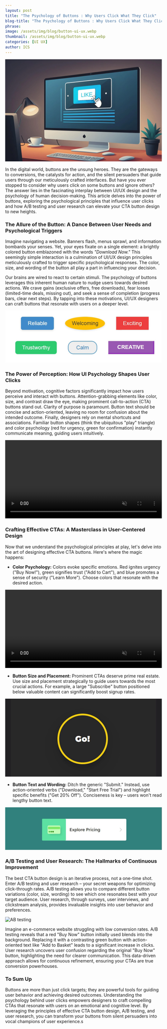 ```yaml
---
layout: post
title: "The Psychology of Buttons : Why Users Click What They Click"
blog-title: "The Psychology of Buttons : Why Users Click What They Click"
phrase: 
image: /assets/img/blog/button-ui-ux.webp
thumbnail: /assets/img/blog/button-ui-ux.webp    
categories: [UI UX]
author: ICS
---
```

<script>
    window.addEventListener("scroll", reveal);
    function reveal() {
        var reveals = document.querySelectorAll(".appear");
        for (var i = 0; i < reveals.length; i++) {
            var windowHeight = window.innerHeight;
            var elementTop = reveals[i].getBoundingClientRect().top;
            var elementVisible = 250;
            if (elementTop < windowHeight - elementVisible) {
            reveals[i].classList.add("active");
            } else {
            reveals[i].classList.remove("active");
            }
        }
    }
</script>
<img src="/assets/img/blog/button-ui-ux.webp">

In the digital world, buttons are the unsung heroes. They are the gateways to conversions, the catalysts for action, and the silent persuaders that guide users through our meticulously crafted interfaces. But have you ever stopped to consider why users click on some buttons and ignore others? The answer lies in the fascinating interplay between UI/UX design and the psychology of human decision-making. This article delves into the power of buttons, exploring the psychological principles that influence user clicks and how A/B testing and user research can elevate your CTA button design to new heights.

### The Allure of the Button: A Dance Between User Needs and Psychological Triggers
Imagine navigating a website. Banners flash, menus sprawl, and information bombards your senses. Yet, your eyes fixate on a single element: a brightly colored button emblazoned with the words *"Download Now."* This seemingly simple interaction is a culmination of UI/UX design principles meticulously crafted to trigger specific psychological responses. The color, size, and wording of the button all play a part in influencing your decision.

Our brains are wired to react to certain stimuli. The psychology of buttons leverages this inherent human nature to nudge users towards desired actions. We crave gains (exclusive offers, free downloads), fear losses (limited-time deals, missing out), and seek a sense of completion (progress bars, clear next steps). By tapping into these motivations, UI/UX designers can craft buttons that resonate with users on a deeper level.

<img src="/assets/img/blog/blog_assets/buttons.gif" alt="button designs">

### The Power of Perception: How UI Psychology Shapes User Clicks

Beyond motivation, cognitive factors significantly impact how users perceive and interact with buttons. Attention-grabbing elements like color, size, and contrast draw the eye, making prominent call-to-action (CTA) buttons stand out. Clarity of purpose is paramount. Button text should be concise and action-oriented, leaving no room for confusion about the intended outcome. Finally, designers rely on mental shortcuts and associations. Familiar button shapes (think the ubiquitous "play" triangle) and color psychology (red for urgency, green for confirmation) instantly communicate meaning, guiding users intuitively.

<video src="https://freefrontend.com/assets/img/css-buttons/2023-hover-for-fun.mp4" style="width: 100%;" preload="metadata" loop autoplay muted alt="cool button design"></video>

### Crafting Effective CTAs: A Masterclass in User-Centered Design

Now that we understand the psychological principles at play, let's delve into the art of designing effective CTA buttons. Here's where the magic happens:

- **Color Psychology:** 
    Colors evoke specific emotions. Red ignites urgency ("Buy Now!"), green signifies trust ("Add to Cart"), and blue promotes a sense of security ("Learn More"). Choose colors that resonate with the desired action.

<video src="https://freefrontend.com/assets/img/css-buttons/Colorful-Flex-Buttons-HTML-CSS.mp4" preload="metadata" loop autoplay muted alt="cool button design" style="width: 100%;"></video>

- **Button Size and Placement:**
    Prominent CTAs deserve prime real estate. Use size and placement strategically to guide users towards the most crucial actions. For example, a large "Subscribe" button positioned below valuable content can significantly boost signup rates. 

<img src="/assets/img/blog/blog_assets/go.gif" alt="cool button design">

- **Button Text and Wording:** 
    Ditch the generic "Submit." Instead, use action-oriented verbs ("Download," "Start Free Trial") and highlight specific benefits ("Get 20% Off").  Conciseness is key – users won't read lengthy button text. 

<img src="/assets/img/blog/blog_assets/pricing.gif" alt="payment button cool design">

### A/B Testing and User Research: The Hallmarks of Continuous Improvement


The best CTA button design is an iterative process, not a one-time shot. Enter A/B testing and user research – your secret weapons for optimizing click-through rates. A/B testing allows you to compare different button variations (color, size, wording) to see which one resonates best with your target audience. User research, through surveys, user interviews, and clickstream analysis, provides invaluable insights into user behavior and preferences.

<img src="https://external-content.duckduckgo.com/iu/?u=https%3A%2F%2Fdevopedia.org%2Fimages%2Farticle%2F32%2F6986.1530295607.png" alt="AB testing  ">

Imagine an e-commerce website struggling with low conversion rates. A/B testing reveals that a red "Buy Now" button initially used blends into the background. Replacing it with a contrasting green button with action-oriented text like "Add to Basket" leads to a significant increase in clicks. User research uncovers user confusion regarding the original "Buy Now" button, highlighting the need for clearer communication. This data-driven approach allows for continuous refinement, ensuring your CTAs are true conversion powerhouses.


### To Sum Up

Buttons are more than just click targets; they are powerful tools for guiding user behavior and achieving desired outcomes. Understanding the psychology behind user clicks empowers designers to craft compelling CTAs that resonate with users on an emotional and cognitive level.  By leveraging the principles of effective CTA button design, A/B testing, and user research, you can transform your buttons from silent persuaders into vocal champions of user experience.s
